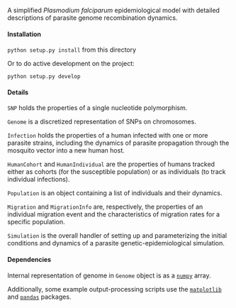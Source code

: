 A simplified _Plasmodium falciparum_ epidemiological model with detailed descriptions of parasite genome recombination dynamics.

#### Installation

`python setup.py install` from this directory

Or to do active development on the project:

`python setup.py develop`

#### Details

`SNP` holds the properties of a single nucleotide polymorphism.

`Genome` is a discretized representation of SNPs on chromosomes.

`Infection` holds the properties of a human infected with one or more parasite strains, including the dynamics of parasite propagation through the mosquito vector into a new human host.

`HumanCohort` and `HumanIndividual` are the properties of humans tracked either as cohorts (for the susceptible population) or as individuals (to track individual infections).

`Population` is an object containing a list of individuals and their dynamics.

`Migration` and `MigrationInfo` are, respectively, the properties of an individual migration event and the characteristics of migration rates for a specific population.

`Simulation` is the overall handler of setting up and parameterizing the initial conditions and dynamics of a parasite genetic-epidemiological simulation.

#### Dependencies

Internal representation of genome in `Genome` object is as a [`numpy`](https://pypi.python.org/pypi/numpy) array.

Additionally, some example output-processing scripts use the [`matplotlib`](https://pypi.python.org/pypi/matplotlib) and [`pandas`](https://pypi.python.org/pypi/pandas) packages.
